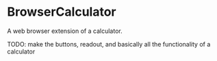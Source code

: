 # BrowserCalculator
A web browser extension of a calculator.

TODO:
make the buttons, readout, and basically all the functionality of a calculator
